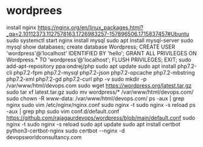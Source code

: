# wordprees

install nginx https://nginx.org/en/linux_packages.html?_ga=2.10112373.1127578163.1726983257-157896506.1715837457#Ubuntu
sudo systemctl start nginx
install mysql
sudo apt install mysql-server
sudo mysql
show databases;
create database Wordpress;
CREATE USER 'wordpress'@'localhost' IDENTIFIED BY 'hello';
GRANT ALL PRIVILEGES ON Wordpress.* TO 'wordpress'@'localhost';
FLUSH PRIVILEGES;
EXIT;
sudo add-apt-repository ppa:ondrej/php
sudo apt update
sudo apt install php7.2-cli php7.2-fpm php7.2-mysql php7.2-json php7.2-opcache php7.2-mbstring php7.2-xml php7.2-gd php7.2-curl
php -v
sudo mkdir -p /var/www/html/devops.com
sudo wget https://wordpress.org/latest.tar.gz
sudo tar xf latest.tar.gz
sudo mv wordpress/* /var/www/html/devops.com/
sudo chown -R www-data: /var/www/html/devops.com/
ps -aux | grep nginx
sudo vim /etc/nginx/nginx.conf
sudo nginx -t
sudo nginx -s reload
ps -aux | grep php
sudo vim conf.d/default.conf
https://github.com/rajagaurdevops/wordpress/blob/main/default.conf
sudo nginx -t
sudo nginx -s reload
sudo apt update
sudo apt install certbot python3-certbot-nginx
sudo certbot --nginx -d devopsworldconsultancy.com
